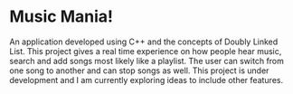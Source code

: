 # Music Mania!
An application developed using C++ and the concepts of Doubly Linked List. This project gives a real time experience on how people hear music, search and add songs most likely like a playlist. The user can switch from one song to another and can stop songs as well. 
This project is under development and I am currently exploring ideas to include other features. 
